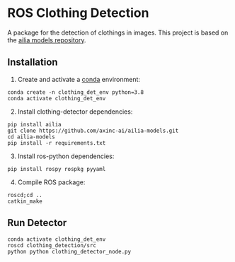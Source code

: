 
# ROS Clothing Detection 

A package for the detection of clothings in images. This project is based on the [ailia models repository](https://github.com/axinc-ai/ailia-models/tree/master/deep_fashion/clothing-detection).

## Installation

1. Create and activate a [conda](https://conda.io/projects/conda/en/latest/user-guide/tasks/manage-environments.html) environment:
```
conda create -n clothing_det_env python=3.8
conda activate clothing_det_env
```

2. Install clothing-detector dependencies:
```
pip install ailia
git clone https://github.com/axinc-ai/ailia-models.git
cd ailia-models
pip install -r requirements.txt

```

3. Install ros-python dependencies:
```
pip install rospy rospkg pyyaml
```

4. Compile ROS package:
```
roscd;cd ..
catkin_make
```

## Run Detector
```
conda activate clothing_det_env
roscd clothing_detection/src
python python clothing_detector_node.py
```